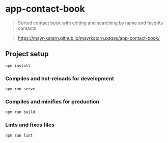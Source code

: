 # app-contact-book

> Sorted contact book with editing and searching by name and favorits contacts

> https://mayr-katarn.github.io/mayrkatarn.pages/app-contact-book/

## Project setup
```
npm install
```

### Compiles and hot-reloads for development
```
npm run serve
```

### Compiles and minifies for production
```
npm run build
```

### Lints and fixes files
```
npm run lint
```
